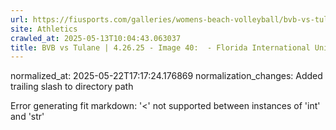 ```yaml
---
url: https://fiusports.com/galleries/womens-beach-volleyball/bvb-vs-tulane-4-26-25/image-40/358/62904/
site: Athletics
crawled_at: 2025-05-13T10:04:43.063037
title: BVB vs Tulane | 4.26.25 - Image 40:  - Florida International University
---
```

normalized_at: 2025-05-22T17:17:24.176869
normalization_changes: Added trailing slash to directory path

Error generating fit markdown: '<' not supported between instances of 'int' and 'str'